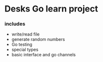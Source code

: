 # Desks Go learn project
### includes
- write/read file
- generate random numbers
- Go testing
- special types
- basic interface and go channels
